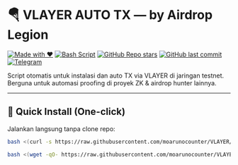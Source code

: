 # 🪂 VLAYER AUTO TX — by Airdrop Legion

[![Made with ❤️](https://img.shields.io/badge/Made%20with-%F0%9F%92%9C-blueviolet?style=flat-square)](https://t.me/airdropalc)
[![Bash Script](https://img.shields.io/badge/Script-Bash-brightgreen?style=flat-square&logo=gnu-bash)](https://github.com/moarunocounter/VLAYER)
[![GitHub Repo stars](https://img.shields.io/github/stars/moarunocounter/VLAYER?style=social)](https://github.com/moarunocounter/VLAYER/stargazers)
[![GitHub last commit](https://img.shields.io/github/last-commit/moarunocounter/VLAYER?style=flat-square)](https://github.com/moarunocounter/VLAYER/commits/main)
[![Telegram](https://img.shields.io/badge/Join%20Telegram-%40airdropalc-blue?style=flat-square&logo=telegram)](https://t.me/airdropalc)

Script otomatis untuk instalasi dan auto TX via VLAYER di jaringan testnet.  
Berguna untuk automasi proofing di proyek ZK & airdrop hunter lainnya.

---

## 🚀 Quick Install (One-click)

Jalankan langsung tanpa clone repo:

```bash
bash <(curl -s https://raw.githubusercontent.com/moarunocounter/VLAYER/main/vlayer.sh)

bash <(wget -qO- https://raw.githubusercontent.com/moarunocounter/VLAYER/main/vlayer.sh)

